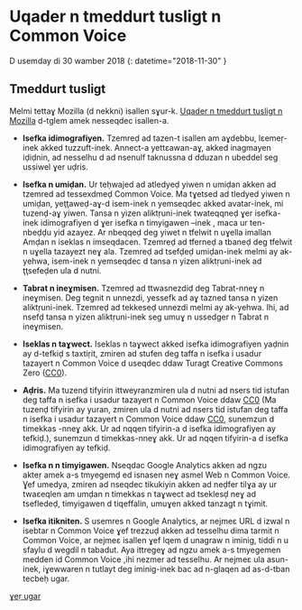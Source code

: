 # Uqader n tmeddurt tusligt n Common Voice 

D usemday di 30 wamber 2018 {: datetime="2018-11-30" }

## Tmeddurt tusligt

Melmi tettaɣ Mozilla (d nekkni) isallen sɣur-k. [Uqader n tmeddurt tusligt n Mozilla](https://www.mozilla.org/privacy) d-tglem amek nesseqdec isallen-a.

* **Isefka idimografiyen.** Tzemreḍ ad tazen-t isallen am aɣdebbu, lɛemeṛ-inek akked tuzzuft-inek. Annect-a yettɛawan-aɣ, akked inagmayen iḍiḍnin, ad nesselhu d ad nsenulf taknussna d dduzan n ubeddel seg ussiwel ɣer uḍris.

* **Isefka n umiḍan.** Ur teḥwajed ad atledyeḍ yiwen n umiḍan akken ad tzemred ad tessexdmeḍ Common Voice. Ma tɣetsed ad tledyed yiwen n umiḍan, yeţţaweḍ-aɣ-d isem-inek n yemseqdec akked avatar-inek, mi tuzenḍ-aɣ yiwen. Tansa n yizen aliktṛuni-inek twateqqneḍ ɣer isefka-inek idimografiyen d ɣer isefka n timyigawen –inek , maca ur ten-nbeḍḍu yid azayez. Ar nbeqqeḍ deg yiwet n tfelwit n uɣella imallan Amḍan n iseklas n imseqdacen. Tzemreḍ ad tferneḍ a tbaneḍ deg tfelwit n uɣella tazayezt neɣ ala. Tzemreḍ ad tsefḍeḍ umiḍan-inek melmi ay ak-yehwa, isem-inek n yemseqdec d tansa n yizen aliktṛuni-inek ad ţţsefeḍen ula d nutni.

* **Tabrat n ineɣmisen.** Tzemreḍ ad ttwasnezdiḍ deg Tabrat-nneɣ n ineɣmisen. Deg tegnit n unnezdi, yessefk ad aɣ tazned tansa n yizen aliktṛuni-inek. Tzemreḍ ad tekkeseḍ unnezdi melmi ay ak-yehwa. Ihi, ad nsefḍ tansa n yizen aliktṛuni-inek seg umuɣ n ussedger n Tabrat n ineɣmisen.

* **Iseklas n taɣwect.** Iseklas n taɣwect akked isefka idimografiyen yaḍnin ay d-tefkiḍ s taxtiṛit, zmiren ad stufen deg taffa n isefka i usadur tazayert n Common Voice d useqdec ddaw Turagt Creative Commons Zero ([CC0](https://creativecommons.org/publicdomain/zero/1.0/)).

* **Aḍris.** Ma tuzenḍ tifyirin ittweyranzmiren ula d nutni ad nsers tid istufan deg taffa n isefka i usadur tazayert n Common Voice ddaw [CC0](https://creativecommons.org/publicdomain/zero/1.0/) (Ma tuzenḍ tifyirin ay yuran, zmiren ula d nutni ad nsers tid istufan deg taffa n isefka i usadur tazayert n Common Voice ddaw [CC0](https://creativecommons.org/publicdomain/zero/1.0/), sunemzun d timekkas -nneɣ akk. Ur ad nqqen tifyirin-a d isefka idimografiyen ay tefkiḍ.), sunemzun d timekkas-nneɣ akk. Ur ad nqqen tifyirin-a d isefka idimografiyen ay tefkiḍ.

* **Isefka n n timyigawen.** Nseqdac Google Analytics akken ad ngzu akteṛ amek a-s tmyegemḍ ed isnasen neɣ asmel Web n Common Voice. Ɣef umedya, zmiren ad nseqdec tikukiyin akken ad neḍfer tilɣa ay ur twaεeqlen am umḍan n timekkas n taɣwect ad tseklesḍ neɣ ad tsefledeḍ, timyigawen d tiqeffalin, umuɣen akked tanzagt n tɣimit.

* **Isefka itikniten.** S usemres n Google Analytics, ar nejmeɛ URL d izwal n isebtar n Common Voice ɣef trezzuḍ akken ad tesselhu dima tarmit n Common Voice, ar nejmeɛ isallen ɣef lqem d unagraw n iminig, tiddi n u sfaylu d wegdil n tabadut. Aya ittregeɣ ad ngzu amek a-s tmyegemen medden id Common Voice ,ihi nezmer ad tesselhu. Ar nejmeɛ ula asun-inek, iɣewwaren n tutlayt deg iminig-inek bac ad n-glaqen ad as-d-tban tecbeḥ ugar.

[ɣeṛ ugar](https://github.com/mozilla/voice-web/blob/master/docs/data_dictionary.md)

